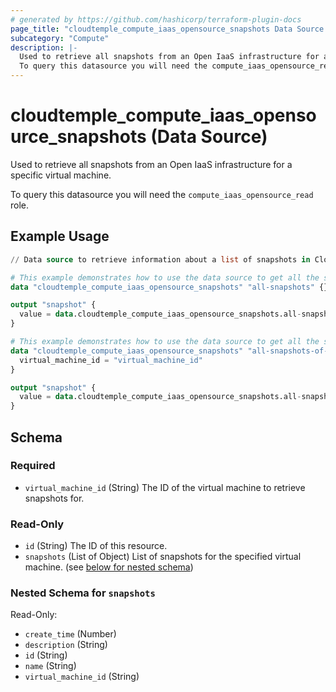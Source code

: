 ```yaml
---
# generated by https://github.com/hashicorp/terraform-plugin-docs
page_title: "cloudtemple_compute_iaas_opensource_snapshots Data Source - terraform-provider-cloudtemple"
subcategory: "Compute"
description: |-
  Used to retrieve all snapshots from an Open IaaS infrastructure for a specific virtual machine.
  To query this datasource you will need the compute_iaas_opensource_read role.
---
```


# cloudtemple_compute_iaas_opensource_snapshots (Data Source)

Used to retrieve all snapshots from an Open IaaS infrastructure for a specific virtual machine.

To query this datasource you will need the `compute_iaas_opensource_read` role.

## Example Usage

```terraform
// Data source to retrieve information about a list of snapshots in CloudTemple IaaS OpenSource.

# This example demonstrates how to use the data source to get all the snapshots of an Open IaaS infrastructure.
data "cloudtemple_compute_iaas_opensource_snapshots" "all-snapshots" {}

output "snapshot" {
  value = data.cloudtemple_compute_iaas_opensource_snapshots.all-snapshots
}

# This example demonstrates how to use the data source to get all the snapshots of a virtual machine.
data "cloudtemple_compute_iaas_opensource_snapshots" "all-snapshots-of-vm" {
  virtual_machine_id = "virtual_machine_id"
}

output "snapshot" {
  value = data.cloudtemple_compute_iaas_opensource_snapshots.all-snapshots-of-vm
}
```

<!-- schema generated by tfplugindocs -->
## Schema

### Required

- `virtual_machine_id` (String) The ID of the virtual machine to retrieve snapshots for.

### Read-Only

- `id` (String) The ID of this resource.
- `snapshots` (List of Object) List of snapshots for the specified virtual machine. (see [below for nested schema](#nestedatt--snapshots))

<a id="nestedatt--snapshots"></a>
### Nested Schema for `snapshots`

Read-Only:

- `create_time` (Number)
- `description` (String)
- `id` (String)
- `name` (String)
- `virtual_machine_id` (String)


